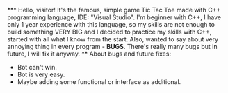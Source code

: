 *** Hello, visitor!
It's the famous, simple game Tic Tac Toe made with C++ programming language, IDE: "Visual Studio".
I'm beginner with C++, I have only 1 year experience with this language, so my skills are not enough to build something VERY BIG and I decided to practice my skills with C++, started with all what I know from the start.
Also, wanted to say about very annoying thing in every program - **BUGS**. There's really many bugs but in future, I will fix it anyway.
** About bugs and future fixes:
- Bot can't win.
- Bot is very easy.
- Maybe adding some functional or interface as additional.

